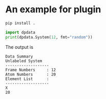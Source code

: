 # An example for plugin

```sh
pip install .
```

```py
import dpdata
print(dpdata.System(12, fmt="random"))
```

The output is

```
Data Summary
Unlabeled System
-------------------
Frame Numbers     : 12
Atom Numbers      : 20
Element List      :
-------------------
X
20
```
